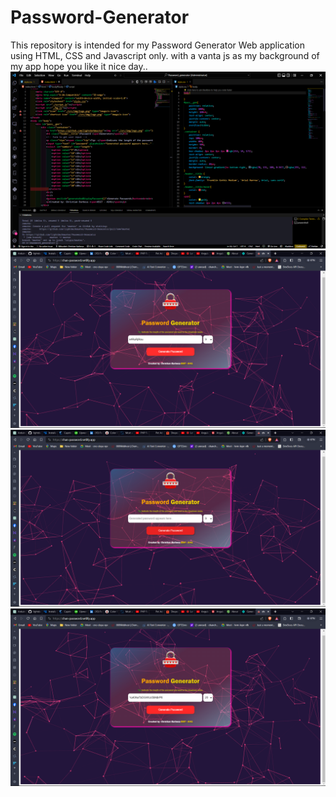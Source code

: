# Password-Generator
This repository is intended for my Password Generator Web application using HTML, CSS and Javascript only. with a vanta js as my background of my app hope you like it nice day..
![Screenshots](https://github.com/lightdarkmaster/Password-Generator/blob/master/Screenshots/pic2.png)
![Screenshots](https://github.com/lightdarkmaster/Password-Generator/blob/master/Screenshots/pic4.png)
![Screenshots](https://github.com/lightdarkmaster/Password-Generator/blob/master/Screenshots/pic3.png)
![Screenshots](https://github.com/lightdarkmaster/Password-Generator/blob/master/Screenshots/pic1.png)
